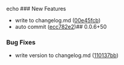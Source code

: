 echo ### New Features

* write to changelog.md ([00e45fcb](https://github.com/sanihaq/flutter_ci_cd/commit/00e45fcb9ef19fc0a4733bcbd65fdcd05bb2fb34))
* auto commit ([ecc782e2](https://github.com/sanihaq/flutter_ci_cd/commit/ecc782e2728a5e39173e27a7fb90d08086000c3a))## 0.0.6+50
### Bug Fixes

* write version to changelog.md ([110137bb](https://github.com/sanihaq/flutter_ci_cd/commit/110137bbd45fce28db1e177aa965755ab6630385))